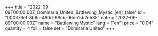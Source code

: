 +++
title = "2022-09-09T00:00:00Z_Dominaria_United_Battlewing_Mystic_[en]_false"
id = "000376ef-8b6c-490d-98cb-d6de15b2e585"
date = "2022-09-09T00:00:00Z"
name = "Battlewing Mystic"
lang = ["en"]
price = "0.04"
quantity = 4
foil = false
set = "Dominaria United"
+++

